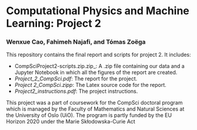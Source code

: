 # Computational Physics and Machine Learning: Project 2
### Wenxue Cao, Fahimeh Najafi, and Tómas Zoëga

This repository contains the final report and scripts for project 2. It includes:

*  CompSciProject2-scripts.zip.zip_: A .zip file containing our data and a Jupyter Notebook in which all the figures of the report are created.
* _Project_2_CompSci.pdf_: The report for the project.
* _Project 2_CompSci.zipp_: The Latex source code for the report.
* _Project2_instructions.pdf_: The project instructions.

This project was a part of coursework for the CompSci doctoral program which is managed by the Faculty of Mathematics and Natural Sciences at the University of Oslo (UiO). The program is partly funded by the EU Horizon 2020 under the Marie Skłodowska-Curie Act

